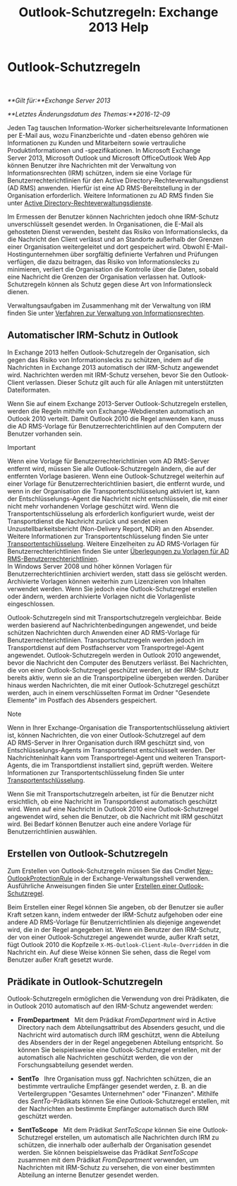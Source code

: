 ﻿---
title: 'Outlook-Schutzregeln: Exchange 2013 Help'
TOCTitle: Outlook-Schutzregeln
ms:assetid: bd7d0ad7-1f8e-46da-a74b-58c58f3eff93
ms:mtpsurl: https://technet.microsoft.com/de-de/library/Dd638178(v=EXCHG.150)
ms:contentKeyID: 50476588
ms.date: 04/24/2018
mtps_version: v=EXCHG.150
ms.translationtype: HT
---

# Outlook-Schutzregeln

 

_**Gilt für:**Exchange Server 2013_

_**Letztes Änderungsdatum des Themas:**2016-12-09_

Jeden Tag tauschen Information-Worker sicherheitsrelevante Informationen per E-Mail aus, wozu Finanzberichte und -daten ebenso gehören wie Informationen zu Kunden und Mitarbeitern sowie vertrauliche Produktinformationen und -spezifikationen. In Microsoft Exchange Server 2013, Microsoft Outlook und Microsoft OfficeOutlook Web App können Benutzer ihre Nachrichten mit der Verwaltung von Informationsrechten (IRM) schützen, indem sie eine Vorlage für Benutzerrechterichtlinien für den Active Directory-Rechteverwaltungsdienst (AD RMS) anwenden. Hierfür ist eine AD RMS-Bereitstellung in der Organisation erforderlich. Weitere Informationen zu AD RMS finden Sie unter [Active Directory-Rechteverwaltungsdienste](https://go.microsoft.com/fwlink/p/?linkid=129823).

Im Ermessen der Benutzer können Nachrichten jedoch ohne IRM-Schutz unverschlüsselt gesendet werden. In Organisationen, die E-Mail als gehosteten Dienst verwenden, besteht das Risiko von Informationslecks, da die Nachricht den Client verlässt und an Standorte außerhalb der Grenzen einer Organisation weitergeleitet und dort gespeichert wird. Obwohl E-Mail-Hostingunternehmen über sorgfältig definierte Verfahren und Prüfungen verfügen, die dazu beitragen, das Risiko von Informationslecks zu minimieren, verliert die Organisation die Kontrolle über die Daten, sobald eine Nachricht die Grenzen der Organisation verlassen hat. Outlook-Schutzregeln können als Schutz gegen diese Art von Informationsleck dienen.

Verwaltungsaufgaben im Zusammenhang mit der Verwaltung von IRM finden Sie unter [Verfahren zur Verwaltung von Informationsrechten](information-rights-management-procedures-exchange-2013-help.md).

## Automatischer IRM-Schutz in Outlook

In Exchange 2013 helfen Outlook-Schutzregeln der Organisation, sich gegen das Risiko von Informationslecks zu schützen, indem auf die Nachrichten in Exchange 2013 automatisch der IRM-Schutz angewendet wird. Nachrichten werden mit IRM-Schutz versehen, bevor Sie den Outlook-Client verlassen. Dieser Schutz gilt auch für alle Anlagen mit unterstützten Dateiformaten.

Wenn Sie auf einem Exchange 2013-Server Outlook-Schutzregeln erstellen, werden die Regeln mithilfe von Exchange-Webdiensten automatisch an Outlook 2010 verteilt. Damit Outlook 2010 die Regel anwenden kann, muss die AD RMS-Vorlage für Benutzerrechterichtlinien auf den Computern der Benutzer vorhanden sein.


> [!IMPORTANT]
> Wenn eine Vorlage für Benutzerrechterichtlinien vom AD&nbsp;RMS-Server entfernt wird, müssen Sie alle Outlook-Schutzregeln ändern, die auf der entfernten Vorlage basieren. Wenn eine Outlook-Schutzregel weiterhin auf einer Vorlage für Benutzerrechterichtlinien basiert, die entfernt wurde, und wenn in der Organisation die Transportentschlüsselung aktiviert ist, kann der Entschlüsselungs-Agent die Nachricht nicht entschlüsseln, die mit einer nicht mehr vorhandenen Vorlage geschützt wird. Wenn die Transportentschlüsselung als erforderlich konfiguriert wurde, weist der Transportdienst die Nachricht zurück und sendet einen Unzustellbarkeitsbericht (Non-Delivery Report, NDR) an den Absender. Weitere Informationen zur Transportentschlüsselung finden Sie unter <A href="transport-decryption-exchange-2013-help.md">Transportentschlüsselung</A>. Weitere Einzelheiten zu AD&nbsp;RMS-Vorlagen für Benutzerrechterichtlinien finden Sie unter <A href="https://go.microsoft.com/fwlink/p/?linkid=179455">Überlegungen zu Vorlagen für AD RMS-Benutzerrechterichtlinien</A>.<BR>In Windows Server 2008 und höher können Vorlagen für Benutzerrechterichtlinien archiviert werden, statt dass sie gelöscht werden. Archivierte Vorlagen können weiterhin zum Lizenzieren von Inhalten verwendet werden. Wenn Sie jedoch eine Outlook-Schutzregel erstellen oder ändern, werden archivierte Vorlagen nicht die Vorlagenliste eingeschlossen.



Outlook-Schutzregeln sind mit Transportschutzregeln vergleichbar. Beide werden basierend auf Nachrichtenbedingungen angewendet, und beide schützen Nachrichten durch Anwenden einer AD RMS-Vorlage für Benutzerrechterichtlinien. Transportschutzregeln werden jedoch im Transportdienst auf dem Postfachserver vom Transportregel-Agent angewendet. Outlook-Schutzregeln werden in Outlook 2010 angewendet, bevor die Nachricht den Computer des Benutzers verlässt. Bei Nachrichten, die von einer Outlook-Schutzregel geschützt werden, ist der IRM-Schutz bereits aktiv, wenn sie an die Transportpipeline übergeben werden. Darüber hinaus werden Nachrichten, die mit einer Outlook-Schutzregel geschützt werden, auch in einem verschlüsselten Format im Ordner "Gesendete Elemente" im Postfach des Absenders gespeichert.


> [!NOTE]
> Wenn in Ihrer Exchange-Organisation die Transportentschlüsselung aktiviert ist, können Nachrichten, die von einer Outlook-Schutzregel auf dem AD&nbsp;RMS-Server in Ihrer Organisation durch IRM geschützt sind, von Entschlüsselungs-Agents im Transportdienst entschlüsselt werden. Der Nachrichteninhalt kann vom Transportregel-Agent und weiteren Transport-Agents, die im Transportdienst installiert sind, geprüft werden. Weitere Informationen zur Transportentschlüsselung finden Sie unter <A href="transport-decryption-exchange-2013-help.md">Transportentschlüsselung</A>.



Wenn Sie mit Transportschutzregeln arbeiten, ist für die Benutzer nicht ersichtlich, ob eine Nachricht im Transportdienst automatisch geschützt wird. Wenn auf eine Nachricht in Outlook 2010 eine Outlook-Schutzregel angewendet wird, sehen die Benutzer, ob die Nachricht mit IRM geschützt wird. Bei Bedarf können Benutzer auch eine andere Vorlage für Benutzerrichtlinien auswählen.

## Erstellen von Outlook-Schutzregeln

Zum Erstellen von Outlook-Schutzregeln müssen Sie das Cmdlet [New-OutlookProtectionRule](https://technet.microsoft.com/de-de/library/dd298182\(v=exchg.150\)) in der Exchange-Verwaltungsshell verwenden. Ausführliche Anweisungen finden Sie unter [Erstellen einer Outlook-Schutzregel](create-an-outlook-protection-rule-exchange-2013-help.md).

Beim Erstellen einer Regel können Sie angeben, ob der Benutzer sie außer Kraft setzen kann, indem entweder der IRM-Schutz aufgehoben oder eine andere AD RMS-Vorlage für Benutzerrichtlinien als diejenige angewendet wird, die in der Regel angegeben ist. Wenn ein Benutzer den IRM-Schutz, der von einer Outlook-Schutzregel angewendet wurde, außer Kraft setzt, fügt Outlook 2010 die Kopfzeile `X-MS-Outlook-Client-Rule-Overridden` in die Nachricht ein. Auf diese Weise können Sie sehen, dass die Regel vom Benutzer außer Kraft gesetzt wurde.

## Prädikate in Outlook-Schutzregeln

Outlook-Schutzregeln ermöglichen die Verwendung von drei Prädikaten, die in Outlook 2010 automatisch auf den IRM-Schutz angewendet werden:

  - **FromDepartment**   Mit dem Prädikat *FromDepartment* wird in Active Directory nach dem Abteilungsattribut des Absenders gesucht, und die Nachricht wird automatisch durch IRM geschützt, wenn die Abteilung des Absenders der in der Regel angegebenen Abteilung entspricht. So können Sie beispielsweise eine Outlook-Schutzregel erstellen, mit der automatisch alle Nachrichten geschützt werden, die von der Forschungsabteilung gesendet werden.

  - **SentTo**   Ihre Organisation muss ggf. Nachrichten schützen, die an bestimmte vertrauliche Empfänger gesendet werden, z. B. an die Verteilergruppen "Gesamtes Unternehmen" oder "Finanzen". Mithilfe des *SentTo*-Prädikats können Sie eine Outlook-Schutzregel erstellen, mit der Nachrichten an bestimmte Empfänger automatisch durch IRM geschützt werden.

  - **SentToScope**   Mit dem Prädikat *SentToScope* können Sie eine Outlook-Schutzregel erstellen, um automatisch alle Nachrichten durch IRM zu schützen, die innerhalb oder außerhalb der Organisation gesendet werden. Sie können beispielsweise das Prädikat *SentToScope* zusammen mit dem Prädikat *FromDepartment* verwenden, um Nachrichten mit IRM-Schutz zu versehen, die von einer bestimmten Abteilung an interne Benutzer gesendet werden.

